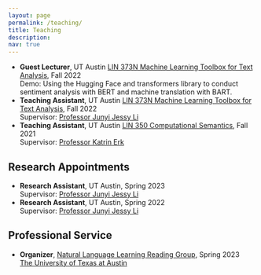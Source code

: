 ```yaml
---
layout: page
permalink: /teaching/
title: Teaching
description: 
nav: true
---
```


<ul>
   <li><b>Guest Lecturer</b>, UT Austin <a href="https://jessyli.com/courses/lin373n_f22">LIN 373N Machine Learning Toolbox for Text Analysis</a>, Fall 2022</li>
   Demo: Using the Hugging Face and transformers library to conduct sentiment analysis with BERT and machine translation with BART.
   <li><b>Teaching Assistant</b>, UT Austin <a href="https://jessyli.com/courses/lin373n_f22">LIN 373N Machine Learning Toolbox for Text Analysis</a>, Fall 2022</li>
   Supervisor: <a href="https://jessyli.com/">Professor Junyi Jessy Li</a>
   <li><b>Teaching Assistant</b>, UT Austin <a href="https://www.katrinerk.com/courses/lin350-computational-semantics">LIN 350 Computational Semantics</a>, Fall 2021</li>
   Supervisor: <a href="https://www.katrinerk.com/">Professor Katrin Erk</a>
</ul>

<h2>Research Appointments</h2>

<ul>
   <li><b>Research Assistant</b>, UT Austin, Spring 2023</li>
   Supervisor: <a href="https://jessyli.com/">Professor Junyi Jessy Li</a>
   <li><b>Research Assistant</b>, UT Austin, Spring 2022</li>
   Supervisor: <a href="https://jessyli.com/">Professor Junyi Jessy Li</a>
</ul>

<h2>Professional Service</h2>

<ul>
   <li><b>Organizer</b>, <a href="https://honglizhan.github.io/NLL/">Natural Language Learning Reading Group</a>, Spring 2023</li>
   <a href="https://www.utexas.edu/">The University of Texas at Austin</a>
</ul>